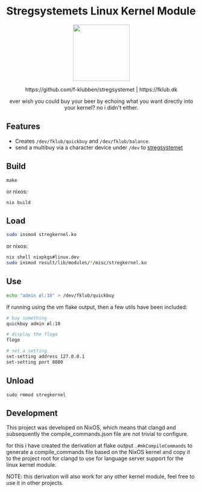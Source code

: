 # Stregsystemets Linux Kernel Module
<p align="center">
    <img src=https://github.com/f-klubben/logo/blob/master/logo-white-circle-background.png width=150px> 
</p>
<p align="center">
https://github.com/f-klubben/stregsystemet | https://fklub.dk
</p>
<p align="center">
ever wish you could buy your beer by echoing what you want directly into your kernel? no i didn't either.
</p>

## Features
- Creates `/dev/fklub/quickbuy` and `/dev/fklub/balance`.
- send a multibuy via a character device under `/dev` to [stregsystemet](https://github.com/f-klubben/stregsystemet)

## Build
`make`

or nixos:

`nix build`

## Load
```sh
sudo insmod stregkernel.ko
```
or nixos:
```sh
nix shell nixpkgs#linux.dev
sudo insmod result/lib/modules/*/misc/stregkernel.ko
```

## Use
```sh
echo "admin øl:10" > /dev/fklub/quickbuy
```

If running using the vm flake output, then a few utils have been included:
```sh
# buy something
quickbuy admin øl:10

# display the flogo
flogo

# set a setting
set-setting address 127.0.0.1
set-setting port 8080
```

## Unload
`sudo rmmod stregkernel`

## Development
This project was developed on NixOS, which means that clangd and subsequently the compile_commands.json file are not trivial to configure.

for this i have created the derivation at flake output `.#mkCompileCommands` to generate a compile_commands file based on the NixOS kernel and copy it to the project root for clangd to use for language server support for the linux kernel module.

NOTE: this derivation will also work for any other kernel module, feel free to use it in other projects.
